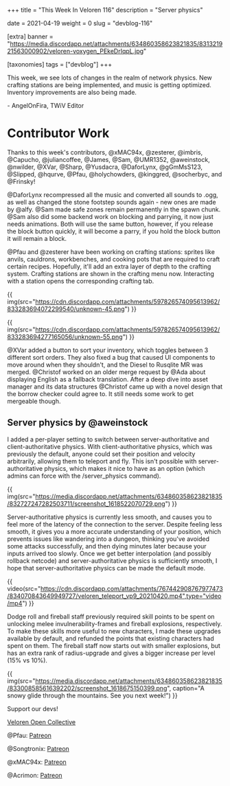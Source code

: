 +++
title = "This Week In Veloren 116"
description = "Server physics"

date = 2021-04-19
weight = 0
slug = "devblog-116"

[extra]
banner = "https://media.discordapp.net/attachments/634860358623821835/831321921563000902/veloren-voxygen_PEkeDrIqpL.jpg"

[taxonomies]
tags = ["devblog"]
+++

This week, we see lots of changes in the realm of network physics. New crafting
stations are being implemented, and music is getting optimized. Inventory
improvements are also being made.

\- AngelOnFira, TWiV Editor

# Contributor Work

Thanks to this week's contributors, @xMAC94x, @zesterer, @imbris, @Capucho,
@juliancoffee, @James, @Sam, @UMR1352, @aweinstock, @nwilder, @XVar, @Sharp,
@Yusdacra, @DaforLynx, @gGmMsS123, @Slipped, @hqurve, @Pfau, @holychowders,
@kinggred, @socherbyc, and @Frinsky!

@DaforLynx recompressed all the music and converted all sounds to .ogg, as well
as changed the stone footstep sounds again - new ones are made by @alfy. @Sam
made safe zones remain permanently in the spawn chunk. @Sam also did some
backend work on blocking and parrying, it now just needs animations. Both will
use the same button, however, if you release the block button quickly, it will
become a parry, if you hold the block button it will remain a block.

@Pfau and @zesterer have been working on crafting stations: sprites like anvils,
cauldrons, workbenches, and cooking pots that are required to craft certain
recipes. Hopefully, it'll add an extra layer of depth to the crafting system.
Crafting stations are shown in the crafting menu now. Interacting with a station
opens the corresponding crafting tab.

{{
  img(src="https://cdn.discordapp.com/attachments/597826574095613962/833283694072299540/unknown-45.png")
}}

{{
  img(src="https://cdn.discordapp.com/attachments/597826574095613962/833283694277165056/unknown-55.png")
}}

@XVar added a button to sort your inventory, which toggles between 3 different
sort orders. They also fixed a bug that caused UI components to move around when
they shouldn't, and the Diesel to Rusqlite MR was merged. @Christof worked on an
older merge request by @Ada about displaying English as a fallback translation.
After a deep dive into asset manager and its data structures @Christof came up
with a novel design that the borrow checker could agree to. It still needs some
work to get mergeable though.

## Server physics by @aweinstock

I added a per-player setting to switch between server-authoritative and
client-authoritative physics. With client-authoritative physics, which was
previously the default, anyone could set their position and velocity
arbitrarily, allowing them to teleport and fly. This isn't possible with
server-authoritative physics, which makes it nice to have as an option (which
admins can force with the /server_physics command).

{{
  img(src="https://media.discordapp.net/attachments/634860358623821835/832727247282503711/screenshot_1618522070729.png")
}}

Server-authoritative physics is currently less smooth, and causes you to feel
more of the latency of the connection to the server. Despite feeling less
smooth, it gives you a more accurate understanding of your position, which
prevents issues like wandering into a dungeon, thinking you've avoided some
attacks successfully, and then dying minutes later because your inputs arrived
too slowly. Once we get better interpolation (and possibly rollback netcode) and
server-authoritative physics is sufficiently smooth, I hope that
server-authoritative physics can be made the default mode.

{{
  video(src="https://cdn.discordapp.com/attachments/767442908767977473/834070843649949727/veloren_teleport_vp9_20210420.mp4",type="video/mp4")
}}

Dodge roll and fireball staff previously required skill points to be spent on
unlocking melee invulnerability-frames and fireball explosions, respectively. To
make these skills more useful to new characters, I made these upgrades available
by default, and refunded the points that existing characters had spent on them.
The fireball staff now starts out with smaller explosions, but has an extra rank
of radius-upgrade and gives a bigger increase per level (15% vs 10%).

{{
  img(src="https://media.discordapp.net/attachments/634860358623821835/833008585616392202/screenshot_1618675150399.png",
  caption="A snowy glide through the mountains. See you next week!")
}}

Support our devs!

[Veloren Open Collective](https://opencollective.com/veloren)

@Pfau: [Patreon](https://www.patreon.com/pfau)

@Songtronix: [Patreon](https://www.patreon.com/songtronix)

@xMAC94x: [Patreon](https://www.patreon.com/xmac94x)

@Acrimon: [Patreon](https://www.patreon.com/acrimon)
